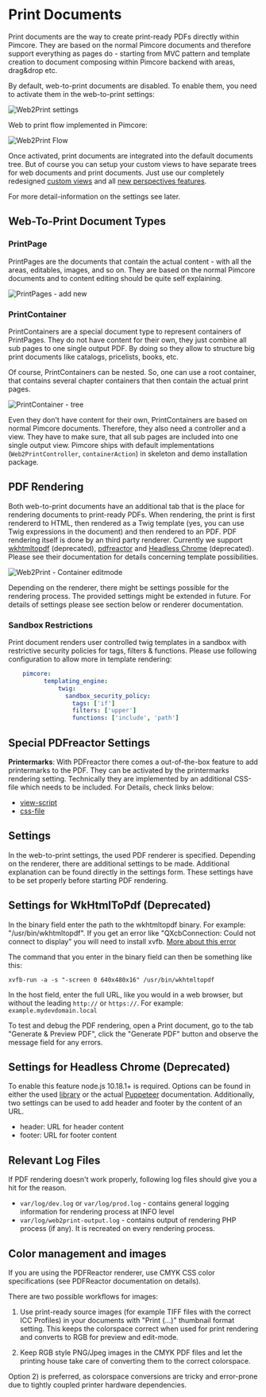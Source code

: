 # Print Documents

Print documents are the way to create print-ready PDFs directly within Pimcore. 
They are based on the normal Pimcore documents and therefore support everything as pages do - starting from MVC pattern 
and template creation to document composing within Pimcore backend with areas, drag&drop etc. 

By default, web-to-print documents are disabled. To enable them, you need to activate them in the web-to-print settings:

![Web2Print settings](../../img/printdocuments_settings.png)

Web to print flow implemented in Pimcore:

![Web2Print Flow](../../img/printdocuments_flow.png)


Once activated, print documents are integrated into the default documents tree. 
But of course you can setup your custom views to have separate trees for web documents and print documents. 
Just use our completely redesigned [custom views](../../05_Objects/01_Object_Classes/05_Class_Settings/20_Custom_Views.md) 
and all [new perspectives features](../../18_Tools_and_Features/13_Perspectives.md).

For more detail-information on the settings see later.

## Web-To-Print Document Types

### PrintPage 

PrintPages are the documents that contain the actual content - with all the areas, editables, images, and so on. 
They are based on the normal Pimcore documents and to content editing should be quite self explaining.

![PrintPages - add new](../../img/printdocuments_printpages_menu.png)

### PrintContainer

PrintContainers are a special document type to represent containers of PrintPages. They do not have content for their own, 
they just combine all sub pages to one single output PDF. By doing so they allow to structure big print documents like catalogs, 
pricelists, books, etc.

Of course, PrintContainers can be nested. So, one can use a root container, that contains several chapter containers 
that then contain the actual print pages.

![PrintContainer - tree](../../img/printdocuments_printcontainers_tree.png)

Even they don't have content for their own, PrintContainers are based on normal Pimcore documents. 
Therefore, they also need a controller and a view. They have to make sure, that all sub pages are included into one single output view. 
Pimcore ships with default implementations (`Web2PrintController`, `containerAction`) in skeleton and demo installation package. 

## PDF Rendering

Both web-to-print documents have an additional tab that is the place for rendering documents to print-ready PDFs.
When rendering, the print is first rendererd to HTML, then rendered as a Twig template (yes, you can use Twig expressions in the document) and then rendered to an PDF. PDF rendering itself is done by an
third party renderer. Currently we support [wkhtmltopdf](http://wkhtmltopdf.org/) (deprecated), [pdfreactor](http://www.pdfreactor.com/) 
and [Headless Chrome](https://developers.google.com/web/tools/puppeteer) (deprecated). 
Please see their documentation for details concerning template possibilities.

![Web2Print - Container editmode](../../img/printdocuments_editmode_preview.png)

Depending on the renderer, there might be settings possible for the rendering process. 
The provided settings might be extended in future. 
For details of settings please see section below or renderer documentation.

### Sandbox Restrictions
Print document renders user controlled twig templates in a sandbox with restrictive
security policies for tags, filters & functions. Please use following configuration to allow more in template rendering:

```yaml
    pimcore:
          templating_engine:
              twig:
                sandbox_security_policy:
                  tags: ['if']
                  filters: ['upper']
                  functions: ['include', 'path']
```

## Special PDFreactor Settings

**Printermarks**: With PDFreactor there comes a out-of-the-box feature to add printermarks to the PDF. 
They can be activated by the printermarks rendering setting. Technically they are implemented by an additional CSS-file which needs to be included.
For Details, check links below:

* [view-script](https://github.com/pimcore/demo/blob/10.2/templates/layouts/print_catalog.html.twig#L18-L20)
* [css-file](https://github.com/pimcore/pimcore/blob/10.5/bundles/AdminBundle/Resources/public/css/print/print-printermarks.css)

## Settings
In the web-to-print settings, the used PDF renderer is specified. Depending on the renderer, there are additional settings to be made. 
Additional explanation can be found directly in the settings form. 
These settings have to be set properly before starting PDF rendering.

## Settings for WkHtmlToPdf (Deprecated)

In the binary field enter the path to the wkhtmltopdf binary. For example: "/usr/bin/wkhtmltopdf". If you get an error like "QXcbConnection: 
Could not connect to display" you will need to install xvfb. 
[More about this error](https://unix.stackexchange.com/questions/192642/wkhtmltopdf-qxcbconnection-could-not-connect-to-display)

The command that you enter in the binary field can then be something like this:
```
xvfb-run -a -s "-screen 0 640x480x16" /usr/bin/wkhtmltopdf
```
In the host field, enter the full URL, like you would in a web browser, but without the leading `http://` or `https://`. 
For example: `example.mydevdomain.local`

To test and debug the PDF rendering, open a Print document, go to the tab "Generate & Preview PDF", click the "Generate PDF" 
button and observe the message field for any errors.

## Settings for Headless Chrome (Deprecated)

To enable this feature node.js 10.18.1+ is required. Options can be found in either the used [library](https://github.com/spiritix/php-chrome-html2pdf) or the actual [Puppeteer](https://pptr.dev/#?product=Puppeteer&version=v5.0.0&show=api-pagepdfoptions) documentation.
Additionally, two settings can be used to add header and footer by the content of an URL.
* header: URL for header content
* footer: URL for footer content

## Relevant Log Files

If PDF rendering doesn't work properly, following log files should give you a hit for the reason.

* `var/log/dev.log` or `var/log/prod.log` - contains general logging information for rendering process at INFO level
* `var/log/web2print-output.log` - contains output of rendering PHP process (if any). It is recreated on every rendering process.

## Color management and images

If you are using the PDFReactor renderer, use CMYK CSS color specifications (see PDFReactor documentation on details).

There are two possible workflows for images:

1) Use print-ready source images (for example TIFF files with the correct ICC Profiles) in your documents with "Print (...)" thumbnail format setting. This keeps the colorspace correct when used for print rendering and converts to RGB for preview and edit-mode.

2) Keep RGB style PNG/Jpeg images in the CMYK PDF files and let the printing house take care of converting them to the correct colorspace.

Option 2) is preferred, as colorspace conversions are tricky and error-prone due to tightly coupled printer hardware dependencies.
